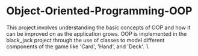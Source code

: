 # Object-Oriented-Programming-OOP
This project involves understanding the basic concepts of OOP and how it can be improved on as the application grows.
OOP is implemented in the black_jack project through the use of classes to model different components of the game like 'Card', 'Hand', and 'Deck'. 
1. 
